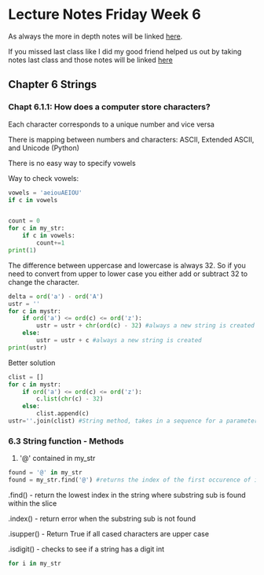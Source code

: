 # Lecture Notes Friday Week 6

As always the more in depth notes will be linked [here](https://polylearn.calpoly.edu/AY_2017-2018/pluginfile.php/526808/mod_resource/content/1/csc101stud_chap6Strings.pdf).

If you missed last class like I did my good friend helped us out by taking notes last class and those notes will be linked [here](https://github.com/eric-newcomer/cpe101notes/blob/master/notes/week6day2.md)

## Chapter 6 Strings

### Chapt 6.1.1: How does a computer store characters?

Each character corresponds to a unique number and vice versa

There is mapping between numbers and characters: ASCII, Extended ASCII, and Unicode (Python)

There is no easy way to specify vowels

Way to check vowels:

```Python
vowels = 'aeiouAEIOU'
if c in vowels


count = 0
for c in my_str:
    if c in vowels:
        count+=1
print(1)
```
The difference between uppercase and lowercase is always 32. So if you need to convert from upper to lower case you either add or subtract 32 to change the character.

```Python
delta = ord('a') - ord('A')
ustr = ''
for c in mystr:
    if ord('a') <= ord(c) <= ord('z'):
        ustr = ustr + chr(ord(c) - 32) #always a new string is created
    else:
        ustr = ustr + c #always a new string is created
print(ustr)

```

Better solution
```Python
clist = []
for c in mystr:
    if ord('a') <= ord(c) <= ord('z'):
        c.list(chr(c) - 32)
    else:
        clist.append(c)
ustr=''.join(clist) #String method, takes in a sequence for a parameter
```

### 6.3 String function - Methods

1. '@' contained in my_str

```Python
found = '@' in my_str
found = my_str.find('@') #returns the index of the first occurence of in my_str
```
.find() - return the lowest index in the string where substring sub is found within the slice

.index() - return error when the substring sub is not found

.isupper() - Return True if all cased characters are upper case

.isdigit() - checks to see if a string has a digit int

```python
for i in my_str

```

